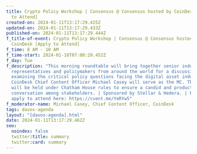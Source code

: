 ```yaml
---
title: Crypto Policy Workshop | Consensus @ Consensus hosted by CoinDesk [Apply
  to Attend]
created-on: 2024-01-11T13:17:29.425Z
updated-on: 2024-01-11T13:17:29.433Z
published-on: 2024-01-11T13:17:29.444Z
f_title-of-event: Crypto Policy Workshop | Consensus @ Consensus hosted by
  CoinDesk [Apply to Attend]
f_time: 8 AM - 10 AM
f_time-start: 2024-01-16T07:00:29.452Z
f_day: Tue
f_description: "This morning roundtable will bring together senior industry
  representatives and policymakers from around the world for a discussion
  examining the critical policy questions facing the digital asset industry.
  CoinDesk Chief Content Officer Michael Casey will serve as the MC. The event
  will be held under Chatham House rules to ensure a candid and productive
  conversation among stakeholders. | Sponsored by Stellar & Hedera. | Please,
  apply to attend here: https://cvent.me/YeRYw5"
f_moderator-name: Michael Casey, Chief Content Officer, CoinDesk
tags: davos-agenda
layout: "[davos-agenda].html"
date: 2024-01-11T13:17:29.462Z
seo:
  noindex: false
  twitter:title: summary
  twitter:card: summary
---
```

